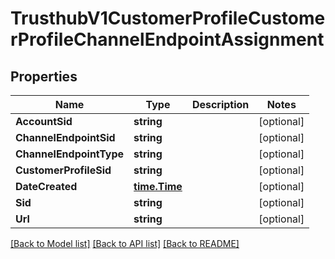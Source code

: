 # TrusthubV1CustomerProfileCustomerProfileChannelEndpointAssignment

## Properties

Name | Type | Description | Notes
------------ | ------------- | ------------- | -------------
**AccountSid** | **string** |  | [optional] 
**ChannelEndpointSid** | **string** |  | [optional] 
**ChannelEndpointType** | **string** |  | [optional] 
**CustomerProfileSid** | **string** |  | [optional] 
**DateCreated** | [**time.Time**](time.Time.md) |  | [optional] 
**Sid** | **string** |  | [optional] 
**Url** | **string** |  | [optional] 

[[Back to Model list]](../README.md#documentation-for-models) [[Back to API list]](../README.md#documentation-for-api-endpoints) [[Back to README]](../README.md)


